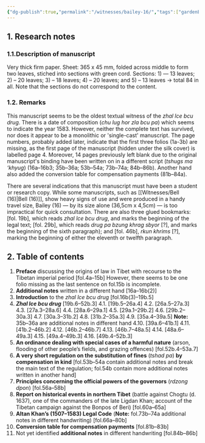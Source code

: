 ```yaml
---
{"dg-publish":true,"permalink":"/witnesses/bailey-16/","tags":["gardenEntry"]}
---
```





## 1. Research notes

### 1.1.Description of manuscript

Very thick firm paper. Sheet: 365 x 45 mm, folded across middle to form two leaves, stiched into sections with green cord. 
Sections: 1) — 13 leaves; 2) – 20 leaves; 3) – 18 leaves; 4) – 20 leaves; and 5) – 13 leaves -> total 84 in all. Note that the sections do not correspond to the content.

### 1.2. Remarks
This manuscript seems to be the oldest textual witness of the *zhal lce bcu drug*. There is a date of composition (*chu lug hor zla bcu pa*) which seems to indicate the year 1583. However, neither the complete text has survived, nor does it appear to be a monolithic or 'single-cast' manuscript. The page numbers, probably added later, indicate that the first three folios (1a-3b) are missing, as the first page of the manuscript (hidden under the silk cover) is labelled page 4. Moreover, 14 pages previously left blank due to the original manuscript's binding have been written on in a different script (*tshugs ma ‘khyug*) (16a–16b3; 35b–36a; 53b–54a; 73b–74a; 84b–86b). Another hand also added the conversion table for compensation payments (81b–84a).

There are several indications that this manuscript must have been a student or research copy. While some manuscripts, such as [[Witnesses/Bell (16)\|Bell (16)]], show heavy signs of use and were produced in a handy travel size, Bailey (16) — by its size alone (36,5cm x 4,5cm) — is too impractical for quick consultation. 
There are also three glued bookmarks: \[fol. 19b], which reads *zhal lce bcu drug*, and marks the beginning of the legal text; \[fol. 29b], which reads *drug pa bzung khrag sbyor* \[?], and marks the beginning of the sixth paragraph); and \[fol. 46b], *rkun khrims* \[?], marking the beginning of either the eleventh or twelfth paragraph.

## 2. Table of contents

1. **Preface** discussing the origins of law in Tibet with recourse to the Tibetan imperial period \[fol.4a–15b]
	However, there seems to be one folio missing as the last sentence on fol.15b is incomplete.
2. **Additional notes** written in a different hand \[16a–16b(2)]
3. **Introduction** to the *zhal lce bcu drug* \[fol.16b(3)–19b.5]
4. ***Zhal lce bcu drug*** \[19b.6–52b.3]
	4.1. \[19b.5–26a.4]
	4.2. \[26a.5–27a.3]
	4.3. \[27a.3–28a.6]
	4.4. \[28a.6–29a.1]
	4.5. \[29a.1–29b.2]
	4.6. \[29b.2–30a.3]
	4.7. \[30a.3–31b.2]
	4.8. \[31b.2–35a.3]
	4.9. \[35a.4–39a.5] **Note:** 35b–36a are additional notes in different hand
	4.10. \[39a.6–41b.1]
	4.11. \[41b.2–46b.2]
	4.12. \[46b.2–46b.7]
	4.13. \[46b.7–48a.5]
	4.14. \[48a.6–49a.3]
	4.15. \[49a.4–49b.3]
	4.16. \[49b.4–52b.3]
5. **An ordinance dealing with special cases of a harmful nature** (arson, flooding of other people’s fields, and grazing offences) \[fol.52b.4–53a.7]
6. **A very short regulation on the substitution of fines** (*tshad pa*) **by compensation in kind** \[fol.53b–54a contain additional notes and break the main text of the regulation; fol.54b contain more additional notes written in another hand]
7. **Principles concerning the official powers of the governors** (*rdzong dpon*) \[fol.56a–58b]
8. **Report on historical events in northern Tibet** (battle against Chogtu (d. 1637), one of the commanders of the late Ligdan Khan; account of the Tibetan campaign against the Bonpos of Beri) \[fol.60a–65a]
9. **Altan Khan’s (1507–1583) Legal Code** (**Note:** fol.73b–74a additional notes in different handwriting) \[fol.66a–80b]
10.  **Conversion table for compensation payments** \[fol.81b–83b]
11. Not yet identified **additional notes** in different handwriting \[fol.84b–86b]